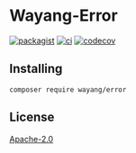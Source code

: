 # Wayang-Error
[![packagist](https://img.shields.io/packagist/v/wayang/error)](https://packagist.org/packages/wayang/error)
[![ci](https://github.com/yudhatamaaditiyara/Wayang-Error/workflows/ci/badge.svg?branch=master)](https://github.com/yudhatamaaditiyara/Wayang-Error/actions)
[![codecov](https://codecov.io/gh/yudhatamaaditiyara/Wayang-Error/branch/master/graph/badge.svg?token=gEaVjkyFgx)](https://codecov.io/gh/yudhatamaaditiyara/Wayang-Error)

## Installing
```
composer require wayang/error
```

## License
[Apache-2.0](https://github.com/yudhatamaaditiyara/Wayang-Error/blob/master/LICENSE)